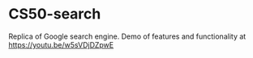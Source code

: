 # CS50-search
Replica of Google search engine.
Demo of features and functionality at https://youtu.be/w5sVDjDZpwE
